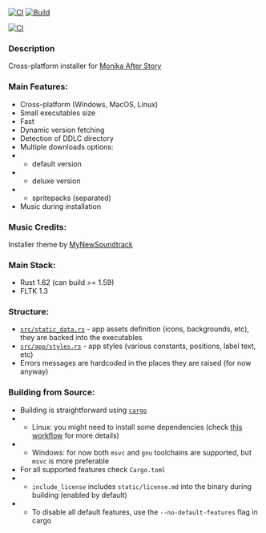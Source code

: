[![CI](https://github.com/Monika-After-Story/mas-installer/actions/workflows/ci.yml/badge.svg?branch=master)](https://github.com/Monika-After-Story/mas-installer/actions/workflows/ci.yml) [![Build](https://github.com/Monika-After-Story/mas-installer/actions/workflows/build.yml/badge.svg?branch=master)](https://github.com/Monika-After-Story/mas-installer/actions/workflows/build.yml)

[![CI](https://github.com/Monika-After-Story/mas-installer/actions/workflows/ci.yml/badge.svg?branch=dev)](https://github.com/Monika-After-Story/mas-installer/actions/workflows/ci.yml)

### Description
Cross-platform installer for [Monika After Story](https://github.com/Monika-After-Story/MonikaModDev)

### Main Features:
- Cross-platform (Windows, MacOS, Linux)
- Small executables size
- Fast
- Dynamic version fetching
- Detection of DDLC directory
- Multiple downloads options:
- - default version
- - deluxe version
- - spritepacks (separated)
- Music during installation

### Music Credits:
Installer theme by [MyNewSoundtrack](https://www.youtube.com/user/MyNewSoundtrack)

### Main Stack:
- Rust 1.62 (can build >= 1.59)
- FLTK 1.3

### Structure:
- [`src/static_data.rs`](./src/static_data.rs) - app assets definition (icons, backgrounds, etc), they are backed into the executables
- [`src/app/styles.rs`](./src/app/styles.rs) - app styles (various constants, positions, label text, etc)
- Errors messages are hardcoded in the places they are raised (for now anyway)

### Building from Source:
- Building is straightforward using [`cargo`](https://github.com/rust-lang/cargo/)
- - Linux: you might need to install some dependencies (check [this workflow](https://github.com/Monika-After-Story/mas-installer/blob/master/.github/workflows/build.yml) for more details)
- - Windows: for now both `msvc` and `gnu` toolchains are supported, but `msvc` is more preferable
- For all supported features check `Cargo.toml`
- - `include_license` includes `static/license.md` into the binary during building (enabled by default)
- - To disable all default features, use the `--no-default-features` flag in cargo
